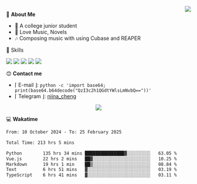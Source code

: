 <a href="#">
    <img align="right" src="https://github-readme-stats-tau-lilac-25.vercel.app/api?username=irorange27&count_private=true&show_icons=true&theme=transparent" />
</a>

💭 **About Me**

- 🏫 A college junior student
- 🍕 Love Music, Novels
- 🎶 Composing music with using Cubase and REAPER


🚀 Skills

![](https://img.shields.io/badge/-python-3e74a2?style=for-the-badge&logo=Python&logoColor=fff
)
![](https://img.shields.io/badge/-javascript-f0db4f?style=for-the-badge&logo=JavaScript&logoColor=fff
)
![](https://img.shields.io/badge/-vue3-41b883?style=for-the-badge&logo=Vue.js&logoColor=fff
)
![](https://img.shields.io/badge/-docker-2496ed?style=for-the-badge&logo=Docker&logoColor=fff
)
![](https://img.shields.io/badge/-linux-000000?style=for-the-badge&logo=Linux&logoColor=fff&color=000
)

😊 **Contact me**

- ⌈ E-mail ⌋: `python -c 'import base64; print(base64.b64decode("QzI3c2h1QGdtYWlsLmNvbQ=="))'`
- ⌈ Telegram ⌋: [niina_cheng](https://t.me/niina_cheng)

</p>
    <p align="center">
    <img src="https://profile-counter.glitch.me/{irorange27}/count.svg" />
</p>

💻 **Wakatime**

<!--START_SECTION:waka-->

```txt
From: 10 October 2024 - To: 25 February 2025

Total Time: 213 hrs 5 mins

Python        135 hrs 34 mins ███████████████▓░░░░░░░░░   63.05 %
Vue.js        22 hrs 2 mins   ██▓░░░░░░░░░░░░░░░░░░░░░░   10.25 %
Markdown      19 hrs 1 min    ██▒░░░░░░░░░░░░░░░░░░░░░░   08.84 %
Text          6 hrs 51 mins   ▓░░░░░░░░░░░░░░░░░░░░░░░░   03.19 %
TypeScript    6 hrs 41 mins   ▓░░░░░░░░░░░░░░░░░░░░░░░░   03.11 %
```

<!--END_SECTION:waka-->
